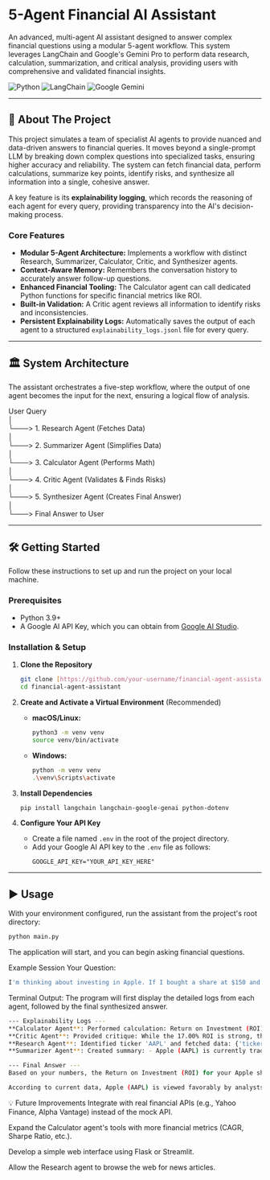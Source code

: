 # 5-Agent Financial AI Assistant

An advanced, multi-agent AI assistant designed to answer complex financial questions using a modular 5-agent workflow. This system leverages LangChain and Google's Gemini Pro to perform data research, calculation, summarization, and critical analysis, providing users with comprehensive and validated financial insights.

![Python](https://img.shields.io/badge/Python-3.9%2B-blue.svg)
![LangChain](https://img.shields.io/badge/LangChain-Framework-yellow.svg)
![Google Gemini](https://img.shields.io/badge/Google-Gemini%20Pro-green.svg)

---

## 🚀 About The Project

This project simulates a team of specialist AI agents to provide nuanced and data-driven answers to financial queries. It moves beyond a single-prompt LLM by breaking down complex questions into specialized tasks, ensuring higher accuracy and reliability. The system can fetch financial data, perform calculations, summarize key points, identify risks, and synthesize all information into a single, cohesive answer.

A key feature is its **explainability logging**, which records the reasoning of each agent for every query, providing transparency into the AI's decision-making process.

### Core Features

* **Modular 5-Agent Architecture:** Implements a workflow with distinct Research, Summarizer, Calculator, Critic, and Synthesizer agents.
* **Context-Aware Memory:** Remembers the conversation history to accurately answer follow-up questions.
* **Enhanced Financial Tooling:** The Calculator agent can call dedicated Python functions for specific financial metrics like ROI.
* **Built-in Validation:** A Critic agent reviews all information to identify risks and inconsistencies.
* **Persistent Explainability Logs:** Automatically saves the output of each agent to a structured `explainability_logs.jsonl` file for every query.

---

## 🏛️ System Architecture

The assistant orchestrates a five-step workflow, where the output of one agent becomes the input for the next, ensuring a logical flow of analysis.


User Query \
│ \
└───> 1. Research Agent (Fetches Data)\
│\
└───> 2. Summarizer Agent (Simplifies Data)\
│\
└───> 3. Calculator Agent (Performs Math)\
│\
└───> 4. Critic Agent (Validates & Finds Risks)\
│\
└───> 5. Synthesizer Agent (Creates Final Answer)\
│\
└───> Final Answer to User


---

## 🛠️ Getting Started

Follow these instructions to set up and run the project on your local machine.

### Prerequisites

* Python 3.9+
* A Google AI API Key, which you can obtain from [Google AI Studio](https://aistudio.google.com/app/apikey).

### Installation & Setup

1.  **Clone the Repository**
    ```sh
    git clone [https://github.com/your-username/financial-agent-assistant.git](https://github.com/your-username/financial-agent-assistant.git)
    cd financial-agent-assistant
    ```

2.  **Create and Activate a Virtual Environment** (Recommended)
    * **macOS/Linux:**
        ```sh
        python3 -m venv venv
        source venv/bin/activate
        ```
    * **Windows:**
        ```sh
        python -m venv venv
        .\venv\Scripts\activate
        ```

3.  **Install Dependencies**
    ```sh
    pip install langchain langchain-google-genai python-dotenv
    ```

4.  **Configure Your API Key**
    * Create a file named `.env` in the root of the project directory.
    * Add your Google AI API key to the `.env` file as follows:
        ```
        GOOGLE_API_KEY="YOUR_API_KEY_HERE"
        ```

---

## ▶️ Usage

With your environment configured, run the assistant from the project's root directory:

```sh
python main.py
```

The application will start, and you can begin asking financial questions.

Example Session
Your Question:
```sh
I'm thinking about investing in Apple. If I bought a share at $150 and it's now worth $175.50, what is my ROI? Based on its current data, what are the key takeaways and risks?
```

Terminal Output:
The program will first display the detailed logs from each agent, followed by the final synthesized answer.
```sh
--- Explainability Logs ---
**Calculator Agent**: Performed calculation: Return on Investment (ROI) is 17.00%.
**Critic Agent**: Provided critique: While the 17.00% ROI is strong, the positive analyst ratings and sales forecasts must be weighed against the noted risks of high competition and regulatory scrutiny.
**Research Agent**: Identified ticker 'AAPL' and fetched data: {'ticker': 'AAPL', 'price': 175.5, ...}
**Summarizer Agent**: Created summary: - Apple (AAPL) is currently trading at $175.50 with a Strong Buy rating from analysts...
```
```sh
--- Final Answer ---
Based on your numbers, the Return on Investment (ROI) for your Apple share would be 17.00%.

According to current data, Apple (AAPL) is viewed favorably by analysts with a "Strong Buy" rating, supported by positive news sentiment around future sales. However, it's important to consider the associated risks, which include intense competition within the smartphone market and ongoing regulatory scrutiny.
```

💡 Future Improvements
Integrate with real financial APIs (e.g., Yahoo Finance, Alpha Vantage) instead of the mock API.

Expand the Calculator agent's tools with more financial metrics (CAGR, Sharpe Ratio, etc.).

Develop a simple web interface using Flask or Streamlit.

Allow the Research agent to browse the web for news articles.




